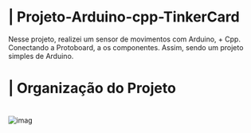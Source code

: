 # | Projeto-Arduino-cpp-TinkerCard
 
  Nesse projeto, realizei um sensor de movimentos com Arduino, + Cpp. Conectando a Protoboard, a os componentes. Assim, sendo um projeto simples de Arduino.

# | Organização do Projeto


# 
  
![imag](https://github.com/user-attachments/assets/a318b6ee-bb10-40b8-add4-95fb8471fec1)
